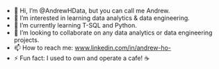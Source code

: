 - 👋 Hi, I’m @AndrewHData, but you can call me Andrew.
- 👀 I’m interested in learning data analytics & data engineering. 
- 🌱 I’m currently learning T-SQL and Python.
- 💞️ I’m looking to collaborate on any data analytics or data engineering projects.
- 📫 How to reach me: www.linkedin.com/in/andrew-ho-
- ⚡ Fun fact: I used to own and operate a cafe! ☕

<!---
AndrewHData/AndrewHData is a ✨ special ✨ repository because its `README.md` (this file) appears on your GitHub profile.
You can click the Preview link to take a look at your changes.
--->
